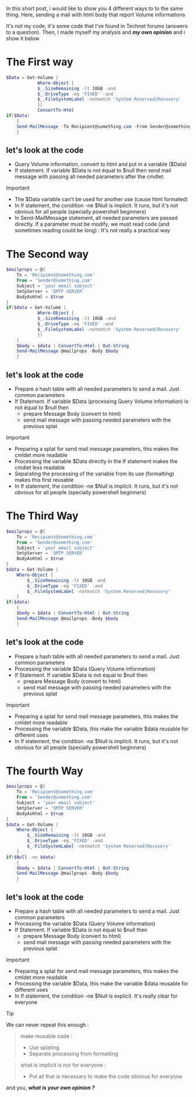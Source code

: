 In this short post, i would like to show you 4 different ways to to the same thing. Here, sending a mail with html body that report Volume informations

It's not my code, it's some code that I've found in Technet forums (answers to a question). Then, I made myself my analysis and ***my own opinion*** and i show it below


# The First way
```powershell
$Data = Get-Volume |
            Where-Object {
            $_.SizeRemaining -lt 10GB -and
            $_.DriveType -eq 'FIXED' -and
            $_.FileSystemLabel -notmatch 'System Reserved|Recovery'
            }|
            ConvertTo-Html
if($Data)
    {
    Send-MailMessage -To Recipient@something.com -From Sender@something.com -Body $Data -SmtpServer "SMTP SERVER" -Subject "Email Subject" -BodyAsHtml
    }
```
## let's look at the code
- Query Volume information, convert to html and put in a variable ($Data)
- If statement. If variable $Data is not équal to $null then send mail message with passing all needed parameters after the cmdlet.
> [!IMPORTANT]
> - The $Data variable can't be used for another use (cause html formated)
> - In If statement, the condition -ne $Null is implicit. It runs, but it's not obvious for all people (specially powershell beginners)
> - In Send-MailMessage statement, all needed parameters are passed directly. If a parameter must be modify, we must read code (and sometimes reading could be long) : It's not really a practical way

# The Second way
```powershell
$mailprops = @{
    To = 'Recipient@something.com'
    From = 'Sender@something.com'
    Subject = 'your email subject'
    SmtpServer = 'SMTP SERVER'
    BodyAsHtml = $true
}
if($data = Get-Volume |
            Where-Object {
            $_.SizeRemaining -lt 10GB -and
            $_.DriveType -eq 'FIXED' -and
            $_.FileSystemLabel -notmatch 'System Reserved|Recovery'
            })
    {
    $body = $data | ConvertTo-Html | Out-String
    Send-MailMessage @mailprops -Body $body
    }
```
## let's look at the code
- Prepare a hash table with all needed parameters to send a mail. Just common parameters
- If Statement. If variable $Data (processing Query Volume information) is not équal to $null then
    - prepare Message Body (convert to html)
    - send mail message with passing needed parameters with the previous splat
> [!IMPORTANT]
> - Preparing a splat for send mail message parameters, this makes the cmldet more readable
> - Processing the variable $Data directly in the If statement makes the cmdlet less readable
> - Separating the processing of the variable from its use (formatting) makes this first reusable
> - In If statement, the condition -ne $Null is implicit. It runs, but it's not obvious for all people (specially powershell beginners)

# The Third Way
```powershell
$mailprops = @{
    To = 'Recipient@something.com'
    From = 'Sender@something.com'
    Subject = 'your email subject'
    SmtpServer = 'SMTP SERVER'
    BodyAsHtml = $true
}
$data = Get-Volume |
    Where-Object {
        $_.SizeRemaining -lt 10GB -and
        $_.DriveType -eq 'FIXED' -and
        $_.FileSystemLabel -notmatch 'System Reserved|Recovery'
    }
if($data)
    {
    $body = $data | ConvertTo-Html | Out-String
    Send-MailMessage @mailprops -Body $body
    }
```
## let's look at the code
- Prepare a hash table with all needed parameters to send a mail. Just common parameters
- Processing the variable $Data (Query Volume information)
- If Statement. If variable $Data is not équal to $null then
    - prepare Message Body (convert to html)
    - send mail message with passing needed parameters with the previous splat
> [!IMPORTANT]
> - Preparing a splat for send mail message parameters, this makes the cmldet more readable
> - Processing the variable $Data, this make the variable $data reusable for different uses
> - In If statement, the condition -ne $Null is implicit. It runs, but it's not obvious for all people (specially powershell beginners)


# The fourth  Way
```powershell
$mailprops = @{
    To = 'Recipient@something.com'
    From = 'Sender@something.com'
    Subject = 'your email subject'
    SmtpServer = 'SMTP SERVER'
    BodyAsHtml = $true
}
$data = Get-Volume |
    Where-Object {
        $_.SizeRemaining -lt 10GB -and
        $_.DriveType -eq 'FIXED' -and
        $_.FileSystemLabel -notmatch 'System Reserved|Recovery'
    }
if($Null -ne $data)
    {
    $body = $data | ConvertTo-Html | Out-String
    Send-MailMessage @mailprops -Body $body
    }
```
## let's look at the code
- Prepare a hash table with all needed parameters to send a mail. Just common parameters
- Processing the variable $Data (Query Volume information)
- If Statement. If variable $Data is not équal to $null then
    - prepare Message Body (convert to html)
    - send mail message with passing needed parameters with the previous splat
> [!IMPORTANT]
> - Preparing a splat for send mail message parameters, this makes the cmldet more readable
> - Processing the variable $Data, this make the variable $data reusable for different uses
> - In If statement, the condition -ne $Null is explicit. It's really clear for everyone

> [!TIP]
> We can never repeat this enough :

> make reusable code :
>   - Use splating
>   - Separate processing from formatting

> what is implicit is not for everyone :
>    - Put all that is necessary to make the code obvious for everyone

and you, ***what is your own opinion ?***